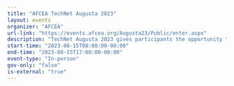```yaml
---
title: "AFCEA TechNet Augusta 2023"
layout: events
organizer: "AFCEA"
url-link: "https://events.afcea.org/Augusta23/Public/enter.aspx"
description: "TechNet Augusta 2023 gives participants the opportunity to examine and explore the intricacies of the cyber domain. With assistance from the U.S. Army Cyber Center of Excellence and industry experts, the conference is designed to open the lines of communication and facilitate networking, education and problem solving. Leaders and operators also discuss procurement challenges the military, government and industry face during a time of uncertain budgets and runaway technology advances."
start-time: "2023-08-15T08:00:00-00:00"
end-time: "2023-08-15T17:00:00-00:00"
event-type: "In-person"
gov-only: "false"
is-external: "true"
---
```

